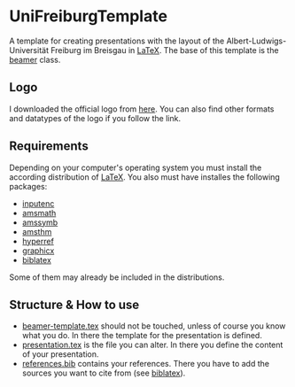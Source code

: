 # UniFreiburgTemplate
A template for creating presentations with the layout of the Albert-Ludwigs-Universität Freiburg im Breisgau in [LaTeX](https://www.latex-project.org/). The base of this template is the [beamer](https://ctan.org/pkg/beamer) class.
## Logo
I downloaded the official logo from [here](https://de.wikipedia.org/wiki/Datei:Albert-Ludwigs-Universit%C3%A4t_Freiburg_2009_logo.svg). You can also find other formats and datatypes of the logo if you follow the link.
## Requirements
Depending on your computer's operating system you must install the according distribution of [LaTeX](https://www.latex-project.org/get/). You also must have installes the following packages:
* [inputenc](https://ctan.org/pkg/inputenc)
* [amsmath](https://ctan.org/pkg/amsmath)
* [amssymb](https://ctan.org/pkg/amsfonts)
* [amsthm](https://ctan.org/pkg/amsthm)
* [hyperref](https://ctan.org/pkg/hyperref)
* [graphicx](https://ctan.org/pkg/graphicx)
* [biblatex](https://ctan.org/pkg/biblatex)

Some of them may already be included in the distributions.
## Structure & How to use
* [beamer-template.tex](beamer-template.tex) should not be touched, unless of course you know what you do. In there the template for the presentation is defined.
* [presentation.tex](presentation.tex) is the file you can alter. In there you define the content of your presentation.
* [references.bib](references.bib) contains your references. There you have to add the sources you want to cite from (see [biblatex](https://ctan.org/pkg/biblatex)).
